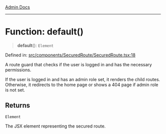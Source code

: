 [Admin Docs](/)

***

# Function: default()

> **default**(): `Element`

Defined in: [src/components/SecuredRoute/SecuredRoute.tsx:18](https://github.com/PalisadoesFoundation/talawa-admin/blob/main/src/components/SecuredRoute/SecuredRoute.tsx#L18)

A route guard that checks if the user is logged in and has the necessary permissions.

If the user is logged in and has an admin role set, it renders the child routes.
Otherwise, it redirects to the home page or shows a 404 page if admin role is not set.

## Returns

`Element`

The JSX element representing the secured route.
